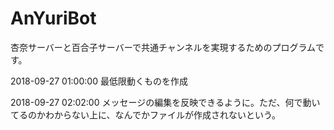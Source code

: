 # AnYuriBot
杏奈サーバーと百合子サーバーで共通チャンネルを実現するためのプログラムです。

2018-09-27 01:00:00 最低限動くものを作成

2018-09-27 02:02:00 メッセージの編集を反映できるように。ただ、何で動いてるのかわからない上に、なんでかファイルが作成されないという。
